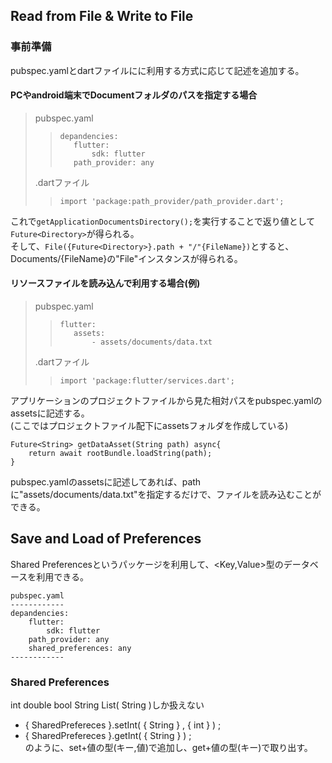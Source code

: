 ## Read from File & Write to File

### 事前準備
pubspec.yamlとdartファイルにに利用する方式に応じて記述を追加する。  
#### PCやandroid端末でDocumentフォルダのパスを指定する場合
>pubspec.yaml
>>```
>>depandencies:
>>    flutter:
>>        sdk: flutter
>>    path_provider: any
>>```
>.dartファイル
>>```
>>import 'package:path_provider/path_provider.dart';
>>```
これで``getApplicationDocumentsDirectory();``を実行することで返り値として```Future<Directory>```が得られる。  
そして、```File({Future<Directory>}.path + "/"{FileName})```とすると、Documents/{FileName}の"File"インスタンスが得られる。  
#### リソースファイルを読み込んで利用する場合(例)
>pubspec.yaml
>>```
>>flutter:
>>    assets:
>>        - assets/documents/data.txt
>>```
>.dartファイル
>>```
>>import 'package:flutter/services.dart';
>>```
アプリケーションのプロジェクトファイルから見た相対パスをpubspec.yamlのassetsに記述する。  
(ここではプロジェクトファイル配下にassetsフォルダを作成している)

```
Future<String> getDataAsset(String path) async{
    return await rootBundle.loadString(path);
}
```
pubspec.yamlのassetsに記述してあれば、pathに"assets/documents/data.txt"を指定するだけで、ファイルを読み込むことができる。

## Save and Load of Preferences
Shared Preferencesというパッケージを利用して、<Key,Value>型のデータベースを利用できる。  
```
pubspec.yaml
------------
depandencies:
    flutter:
        sdk: flutter
    path_provider: any
    shared_preferences: any
------------
```

### Shared Preferences  
int double bool String List( String )しか扱えない
- { SharedPrefereces }.setInt( { String } , { int } ) ;
- { SharedPrefereces }.getInt( { String } ) ;  
のように、set+値の型(キー,値)で追加し、get+値の型(キー)で取り出す。

